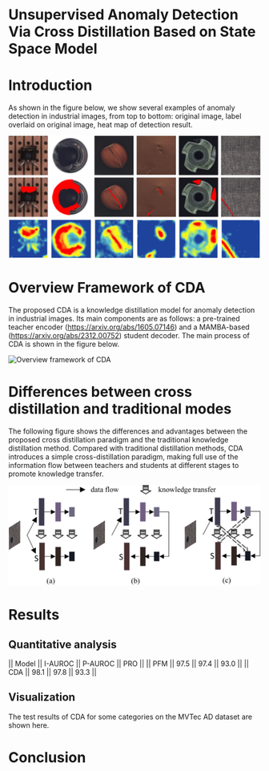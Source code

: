 # Unsupervised Anomaly Detection Via Cross Distillation Based on State Space Model

# Introduction
As shown in the figure below, we show several examples of anomaly detection in industrial images, from top to bottom: original image, label overlaid on original image, heat map of detection result.  

![Introduction](/Image/IAD_Introduction.jpg)

# Overview Framework of CDA
The proposed CDA is a knowledge distillation model for anomaly detection in industrial images. Its main components are as follows: a pre-trained teacher encoder (https://arxiv.org/abs/1605.07146) and a MAMBA-based (https://arxiv.org/abs/2312.00752) student decoder.
The main process of CDA is shown in the figure below.  

![Overview framework of CDA](/Image/Overview_framwork.jpg)
# Differences between cross distillation and traditional modes
The following figure shows the differences and advantages between the proposed cross distillation paradigm and the traditional knowledge distillation method.
Compared with traditional distillation methods, CDA introduces a simple cross-distillation paradigm, making full use of the information flow between teachers and students at different stages to promote knowledge transfer.  

![Differences](/Image/distiallation_way.jpg)

# Results
## Quantitative analysis
|| Model || I-AUROC || P-AUROC || PRO  ||
|| PFM   || 97.5    || 97.4    || 93.0 ||
|| CDA   || 98.1    || 97.8    || 93.3 ||

  
## Visualization
The test results of CDA for some categories on the MVTec AD dataset are shown here.


# Conclusion



